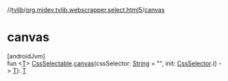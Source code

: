 //[tvlib](../../index.md)/[org.mjdev.tvlib.webscrapper.select.html5](index.md)/[canvas](canvas.md)

# canvas

[androidJvm]\
fun &lt;[T](canvas.md)&gt; [CssSelectable](../org.mjdev.tvlib.webscrapper.select/-css-selectable/index.md).[canvas](canvas.md)(cssSelector: [String](https://kotlinlang.org/api/latest/jvm/stdlib/kotlin/-string/index.html) = &quot;&quot;, init: [CssSelector](../org.mjdev.tvlib.webscrapper.select/-css-selector/index.md).() -&gt; [T](canvas.md)): [T](canvas.md)
